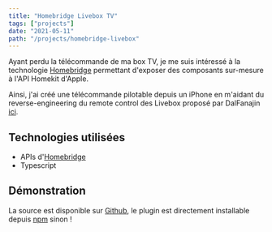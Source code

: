 ```yaml
---
title: "Homebridge Livebox TV"
tags: ["projects"]
date: "2021-05-11"
path: "/projects/homebridge-livebox"
---
```


Ayant perdu la télécommande de ma box TV, je me suis intéressé à la technologie [Homebridge](https://homebridge.io/) permettant d'exposer des
composants sur-mesure à l'API Homekit d'Apple.

Ainsi, j'ai créé une télécommande pilotable depuis un iPhone en m'aidant du reverse-engineering du remote control des
Livebox proposé par DalFanajin [ici](https://github.com/DalFanajin/Orange-Livebox-TV-UHD-4K-python-controller).

## Technologies utilisées

- APIs d'[Homebridge](https://developers.homebridge.io/)
- Typescript

## Démonstration

La source est disponible sur [Github](https://github.com/anto2oo/homebridge-livebox-tv), le plugin est directement
installable depuis [npm](https://www.npmjs.com/package/homebridge-livebox-tv) sinon !